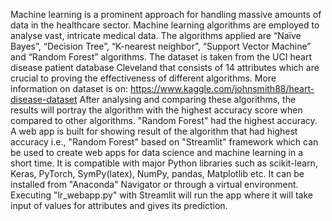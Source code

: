 Machine learning is a prominent approach for handling massive amounts of data in the healthcare sector. Machine learning algorithms are employed to analyse vast, intricate medical data. The algorithms applied are “Naïve Bayes”, “Decision Tree”, “K-nearest neighbor”, “Support Vector Machine” and “Random Forest” algorithms.
The dataset is taken from the UCI heart disease patient database Cleveland that consists of 14 attributes which are crucial to proving the effectiveness of different algorithms. More information on dataset is on: https://www.kaggle.com/johnsmith88/heart-disease-dataset
After analysing and comparing these algorithms, the results will portray the algorithm with the highest accuracy score when compared to other algorithms. "Random Forest" had the highest accuracy. 
A web app is built for showing result of the algorithm that had highest accuracy i.e., "Random Forest" based on "Streamlit" framework which can be used to create web apps for data science and machine learning in a short time. It is compatible with major Python libraries such as scikit-learn, Keras, PyTorch, SymPy(latex), NumPy, pandas, Matplotlib etc. It can be installed from "Anaconda" Navigator or through a virtual environment.
Executing "lr_webapp.py" with Streamlit will run the app where it will take input of values for attributes and gives its prediction.
